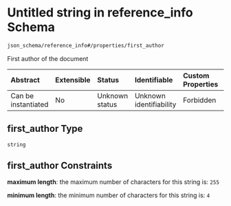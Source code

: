 # Untitled string in reference\_info Schema

```txt
json_schema/reference_info#/properties/first_author
```

First author of the document

| Abstract            | Extensible | Status         | Identifiable            | Custom Properties | Additional Properties | Access Restrictions | Defined In                                                                                |
| :------------------ | :--------- | :------------- | :---------------------- | :---------------- | :-------------------- | :------------------ | :---------------------------------------------------------------------------------------- |
| Can be instantiated | No         | Unknown status | Unknown identifiability | Forbidden         | Allowed               | none                | [reference\_info.schema.json\*](../out/reference_info.schema.json "open original schema") |

## first\_author Type

`string`

## first\_author Constraints

**maximum length**: the maximum number of characters for this string is: `255`

**minimum length**: the minimum number of characters for this string is: `4`
